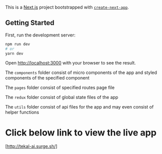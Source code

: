 This is a [Next.js](https://nextjs.org/) project bootstrapped with [`create-next-app`](https://github.com/vercel/next.js/tree/canary/packages/create-next-app).

## Getting Started

First, run the development server:

```bash
npm run dev
# or
yarn dev
```

Open [http://localhost:3000](http://localhost:3000) with your browser to see the result.

The `components` folder consist of micro components of the app and styled components of the specified component

The `pages` folder consist of specified routes page file

The `redux` folder consist of global state files of the app

The `utils` folder consist of api files for the app and may even consist of helper functions

# Click below link to view the live app

[http://tekal-ai.surge.sh/]
